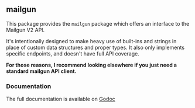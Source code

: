 ## mailgun

This package provides the `mailgun` package which offers
an interface to the Mailgun V2 API.

It's intentionally designed to make heavy use of built-ins and strings
in place of custom data structures and proper types. It also only implements
specific endpoints, and doesn't have full API coverage.

**For those reasons, I recommend looking elsewhere if you just need
a standard mailgun API client.**

### Documentation

The full documentation is available on [Godoc](http://godoc.org/github.com/pearkes/mailgun)
